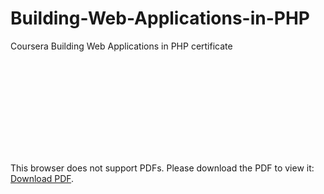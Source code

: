 # Building-Web-Applications-in-PHP
Coursera Building Web Applications in PHP certificate
<!-- ![certificate]("https://github.com/Asad-Ali-Code/Building-Web-Applications-in-PHP/blob/main/Coursera%20QB2T5JUPM63H.pdf"); -->
<object data="https://github.com/Asad-Ali-Code/Building-Web-Applications-in-PHP/blob/main/Coursera%20QB2T5JUPM63H.pdf" type="application/pdf" width="700px" height="700px">
    <embed src="https://github.com/Asad-Ali-Code/Building-Web-Applications-in-PHP/blob/main/Coursera%20QB2T5JUPM63H.pdf">
        <p>This browser does not support PDFs. Please download the PDF to view it: <a href="https://github.com/Asad-Ali-Code/Building-Web-Applications-in-PHP/blob/main/Coursera%20QB2T5JUPM63H.pdf">Download PDF</a>.</p>
    </embed>
</object>
